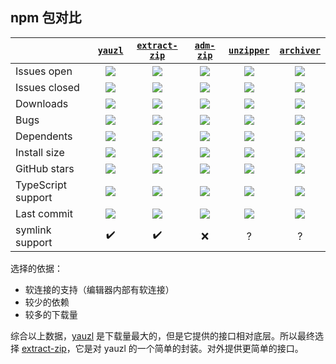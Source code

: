 ## npm 包对比

|                    |    [`yauzl`][ygit]    | [`extract-zip`][egit] |   [`adm-zip`][agit]   |  [`unzipper`][ugit]   |   [`archiver`][argit]   |
| ------------------ | :-------------------: | :-------------------: | :-------------------: | :-------------------: | :---------------------: |
| Issues open        |   [![][yio]][yio_a]   |   [![][eio]][eio_a]   |   [![][aio]][aio_a]   |   [![][uio]][uio_a]   |   [![][ario]][ario_a]   |
| Issues closed      |   [![][yic]][yic_a]   |   [![][eic]][eic_a]   |   [![][eic]][aic_a]   |   [![][uic]][uic_a]   |   [![][aric]][aric_a]   |
| Downloads          |    [![][yd]][yd_a]    |    [![][ed]][ed_a]    |    [![][ad]][ad_a]    |    [![][ud]][ud_a]    |    [![][ard]][ard_a]    |
| Bugs               |  [![][ybug]][ybug_a]  |  [![][ebug]][ebug_a]  |  [![][abug]][abug_a]  |  [![][ubug]][ubug_a]  |  [![][arbug]][arbug_a]  |
| Dependents         |   [![][ydp]][ydp_a]   |   [![][edp]][edp_a]   |   [![][adp]][adp_a]   |   [![][udp]][udp_a]   |   [![][ardp]][ardp_a]   |
| Install size       | [![][ysize]][ysize_a] | [![][esize]][esize_a] | [![][asize]][asize_a] | [![][usize]][usize_a] | [![][arsize]][arsize_a] |
| GitHub stars       |  [![][ystar]][ygit]   |  [![][estar]][egit]   |  [![][astar]][agit]   |  [![][ustar]][ugit]   |  [![][arstar]][argit]   |
| TypeScript support |   [![][yts]][ygit]    |   [![][ets]][egit]    |   [![][ats]][agit]    |   [![][uts]][ugit]    |   [![][arts]][argit]    |
| Last commit        |   [![][ycm]][ycm_a]   |   [![][ecm]][ecm_a]   |   [![][acm]][acm_a]   |   [![][ucm]][ucm_a]   |   [![][arcm]][arcm_a]   |
| symlink support    |  :heavy_check_mark:   |  :heavy_check_mark:   |          :x:          |           ?           |            ?            |

<!-- GITHUB -->

[ygit]: https://github.com/thejoshwolfe/yauzl
[egit]: https://github.com/max-mapper/extract-zip
[agit]: https://github.com/cthackers/adm-zip
[ugit]: https://github.com/ZJONSSON/node-unzipper
[argit]: https://github.com/archiverjs/node-archiver

<!-- ISSUES OPEN -->

[yio]: https://img.shields.io/github/issues-raw/thejoshwolfe/yauzl?color=gray&label
[eio]: https://img.shields.io/github/issues-raw/max-mapper/extract-zip?color=gray&label
[aio]: https://img.shields.io/github/issues-raw/cthackers/adm-zip?color=gray&label
[uio]: https://img.shields.io/github/issues-raw/ZJONSSON/node-unzipper?color=gray&label
[ario]: https://img.shields.io/github/issues-raw/archiverjs/node-archiver?color=gray&label
[yio_a]: https://github.com/thejoshwolfe/yauzl/issues?q=is%3Aissue+is%3Aopen+sort%3Aupdated-desc
[eio_a]: https://github.com/max-mapper/extract-zip/issues?q=is%3Aissue+is%3Aopen+sort%3Aupdated-desc
[aio_a]: https://github.com/cthackers/adm-zip/issues?q=is%3Aissue+is%3Aopen+sort%3Aupdated-desc
[uio_a]: https://github.com/ZJONSSON/node-unzipper/issues?q=is%3Aissue+is%3Aopen+sort%3Aupdated-desc
[ario_a]: https://github.com/archiverjs/node-archiver/issues?q=is%3Aissue+is%3Aopen+sort%3Aupdated-desc

<!-- ISSUES CLOSED -->

[yic]: https://img.shields.io/github/issues-closed-raw/thejoshwolfe/yauzl?color=blue&label
[eic]: https://img.shields.io/github/issues-closed-raw/max-mapper/extract-zip?color=blue&label
[aic]: https://img.shields.io/github/issues-closed-raw/cthackers/adm-zip?color=blue&label
[uic]: https://img.shields.io/github/issues-closed-raw/ZJONSSON/node-unzipper?color=blue&label
[aric]: https://img.shields.io/github/issues-closed-raw/archiverjs/node-archiver?color=blue&label
[yic_a]: https://github.com/thejoshwolfe/yauzl/issues?q=is%3Aissue+is%3Aclosed+sort%3Aupdated-desc
[eic_a]: https://github.com/max-mapper/extract-zip/issues?q=is%3Aissue+is%3Aclosed+sort%3Aupdated-desc
[aic_a]: https://github.com/cthackers/adm-zip/issues?q=is%3Aissue+is%3Aclosed+sort%3Aupdated-desc
[uic_a]: https://github.com/ZJONSSON/node-unzipper/issues?q=is%3Aissue+is%3Aclosed+sort%3Aupdated-desc
[aric_a]: https://github.com/archiverjs/node-archiver/issues?q=is%3Aissue+is%3Aclosed+sort%3Aupdated-desc

<!-- DOWNLOADS -->

[yd]: https://img.shields.io/npm/dm/yauzl?color=darkgreen&label
[ed]: https://img.shields.io/npm/dm/extract-zip?color=darkgreen&label
[ad]: https://img.shields.io/npm/dm/adm-zip?color=darkgreen&label
[ud]: https://img.shields.io/npm/dm/unzipper?color=darkgreen&label
[ard]: https://img.shields.io/npm/dm/archiver?color=darkgreen&label
[yd_a]: https://www.npmjs.com/package/yauzl
[ed_a]: https://www.npmjs.com/package/extract-zip
[ad_a]: https://www.npmjs.com/package/adm-zip
[ud_a]: https://www.npmjs.com/package/unzipper
[ard_a]: https://www.npmjs.com/package/archiver

<!-- BUGS -->

[ybug]: https://img.shields.io/github/issues-raw/thejoshwolfe/yauzl/bug?color=darkred&label
[ebug]: https://img.shields.io/github/issues-raw/max-mapper/extract-zip/bug?color=darkred&label
[abug]: https://img.shields.io/github/issues-raw/cthackers/adm-zip/bug?color=darkred&label
[ubug]: https://img.shields.io/github/issues-raw/ZJONSSON/node-unzipper/bug-fix?color=darkred&label
[arbug]: https://img.shields.io/github/issues-raw/archiverjs/node-archiver/Bug?color=darkred&label
[ybug_a]: https://github.com/thejoshwolfe/yauzl/issues?q=is%3Aissue+is%3Aopen+sort%3Aupdated-desc+label%3Abug
[ebug_a]: https://github.com/max-mapper/extract-zip/issues?q=is%3Aissue+is%3Aopen+sort%3Aupdated-desc+label%3Abug
[abug_a]: https://github.com/cthackers/adm-zip/issues?q=is%3Aissue+is%3Aopen+sort%3Aupdated-desc+label%3Abug
[ubug_a]: https://github.com/ZJONSSON/node-unzipper/issues?q=is%3Aissue+is%3Aopen+sort%3Aupdated-desc+label%3A%22bug-fix%22
[arbug_a]: https://github.com/archiverjs/node-archiver/issues?q=is%3Aissue+is%3Aopen+sort%3Aupdated-desc+label%3ABug

<!-- DEPENDENTS -->

[ydp]: https://badgen.net/npm/dependents/yauzl?color=orange&label
[edp]: https://badgen.net/npm/dependents/extract-zip?color=orange&label
[adp]: https://badgen.net/npm/dependents/adm-zip?color=orange&label
[udp]: https://badgen.net/npm/dependents/unzipper?color=orange&label
[ardp]: https://badgen.net/npm/dependents/archiver?color=orange&label
[ydp_a]: https://www.npmjs.com/package/yauzl?activeTab=dependents
[edp_a]: https://www.npmjs.com/package/extract-zip?activeTab=dependents
[adp_a]: https://www.npmjs.com/package/adm-zip?activeTab=dependents
[udp_a]: https://www.npmjs.com/package/unzipper?activeTab=dependents
[ardp_a]: https://www.npmjs.com/package/archiver?activeTab=dependents

<!-- INSTALL SIZE -->

[ysize]: https://packagephobia.com/badge?p=yauzl
[esize]: https://packagephobia.com/badge?p=extract-zip
[asize]: https://packagephobia.com/badge?p=adm-zip
[usize]: https://packagephobia.com/badge?p=unzipper
[arsize]: https://packagephobia.com/badge?p=archiver
[ysize_a]: https://packagephobia.com/result?p=yauzl
[esize_a]: https://packagephobia.com/result?p=extract-zip
[asize_a]: https://packagephobia.com/result?p=adm-zip
[usize_a]: https://packagephobia.com/result?p=unzipper
[arsize_a]: https://packagephobia.com/result?p=archiver

<!-- GITHUB STARS -->

[ystar]: https://img.shields.io/github/stars/thejoshwolfe/yauzl?color=white&label
[estar]: https://img.shields.io/github/stars/max-mapper/extract-zip?color=white&label
[astar]: https://img.shields.io/github/stars/cthackers/adm-zip?color=white&label
[ustar]: https://img.shields.io/github/stars/ZJONSSON/node-unzipper?color=white&label
[arstar]: https://img.shields.io/github/stars/archiverjs/node-archiver?color=white&label

<!-- TYPESCRIPT SUPPORT -->

[yts]: https://badgen.net/npm/types/yauzl?label
[ets]: https://badgen.net/npm/types/extract-zip?label
[ats]: https://badgen.net/npm/types/adm-zip?label
[uts]: https://badgen.net/npm/types/unzipper?label
[arts]: https://badgen.net/npm/types/archiver?label

<!-- LAST COMMIT -->

[ycm]: https://img.shields.io/github/last-commit/thejoshwolfe/yauzl?color=gray&label
[ecm]: https://img.shields.io/github/last-commit/max-mapper/extract-zip?color=gray&label
[acm]: https://img.shields.io/github/last-commit/cthackers/adm-zip?color=gray&label
[ucm]: https://img.shields.io/github/last-commit/ZJONSSON/node-unzipper?color=gray&label
[arcm]: https://img.shields.io/github/last-commit/archiverjs/node-archiver?color=gray&label
[ycm_a]: https://github.com/thejoshwolfe/yauzl/commits
[ecm_a]: https://github.com/max-mapper/extract-zip/commits
[acm_a]: https://github.com/cthackers/adm-zip/commits
[ucm_a]: https://github.com/ZJONSSON/node-unzipper/commits
[arcm_a]: https://github.com/archiverjs/node-archiver/commits

选择的依据：

-   软连接的支持（编辑器内部有软连接）
-   较少的依赖
-   较多的下载量

综合以上数据，[yauzl][ygit] 是下载量最大的，但是它提供的接口相对底层。所以最终选择 [extract-zip][egit]，它是对 yauzl 的一个简单的封装。对外提供更简单的接口。
